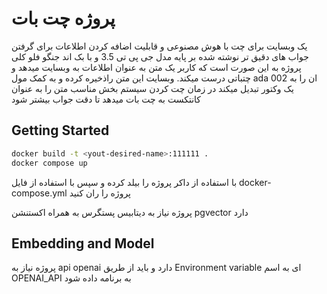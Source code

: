 # پروژه چت بات

یک وبسایت برای چت با هوش مصنوعی و قابلیت اضافه کردن اطلاعات برای گرفتن جواب های دقیق تر
نوشته شده بر پایه مدل جی پی تی 3.5 و با بک اند جنگو
فلو کلی پروژه به این صورت است که کاربر یک متن به عنوان اطلاعات به وبسایت میدهد و چتباتی درست میکند.
وبسایت این متن راذخیره کرده و به کمک مول ada 002 ان را به یک وکتور تبدیل میکند
در زمان چت کردن سیستم بخش مناسب متن را به عنوان کانتکست به چت بات میدهد تا دقت جواب بیشتر شود

## Getting Started

```bash
docker build -t <yout-desired-name>:111111 . 
docker compose up
```

با استفاده از داکر پروژه را بیلد کرده و سپس با استفاده از
فایل docker-compose.yml پروژه را ران کنید

پروژه نیاز به دیتابیس پستگرس به همراه اکستنشن pgvector دارد

## Embedding and Model

پروژه نیاز به api openai دارد و باید از طریق
Environment variable ای به اسم OPENAI_API به برنامه داده شود
